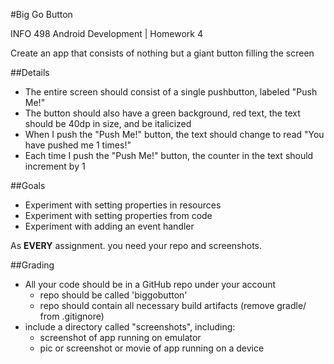 #Big Go Button

INFO 498 Android Development | Homework 4

Create an app that consists of nothing but a giant button filling the screen

##Details

* The entire screen should consist of a single pushbutton, labeled "Push Me!"
* The button should also have a green background, red text, the text should be 40dp in size, and be italicized
* When I push the "Push Me!" button, the text should change to read "You have pushed me 1 times!"
* Each time I push the "Push Me!" button, the counter in the text should increment by 1

##Goals

* Experiment with setting properties in resources
* Experiment with setting properties from code
* Experiment with adding an event handler
 
As **EVERY** assignment. you need your repo and screenshots.

##Grading

* All your code should be in a GitHub repo under your account
    * repo should be called 'biggobutton'
    * repo should contain all necessary build artifacts (remove gradle/ from .gitignore)
* include a directory called "screenshots", including:
    * screenshot of app running on emulator
    * pic or screenshot or movie of app running on a device
